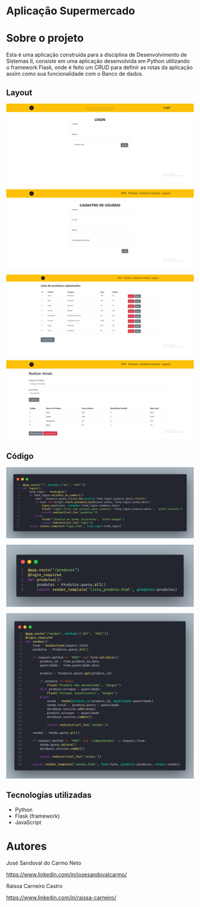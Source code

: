 # Aplicação Supermercado 

# Sobre o projeto

Esta é uma aplicação construida para a disciplina de Desenvolvimento de Sistemas II, consiste em uma aplicação desenvolvida em Python utilizando o framework Flask, onde é feito um CRUD para definir as rotas da aplicação assim como sua funcionalidade com o Banco de dados.

## Layout

![Login](https://github.com/josesandovaln/Supermarket-Application/blob/main/assests/image/login.jpg)

![Cadastrar usuário](https://github.com/josesandovaln/Supermarket-Application/blob/main/assests/image/cadastro_usuario.jpg)

![Produto](https://github.com/josesandovaln/Supermarket-Application/blob/main/assests/image/produtos.jpg)

![PDV](https://github.com/josesandovaln/Supermarket-Application/blob/main/assests/image/PDV.jpg)

## Código

![rotas-login](https://github.com/josesandovaln/Supermarket-Application/blob/main/assests/image/rota_login.png)

![rotas-produto](https://github.com/josesandovaln/Supermarket-Application/blob/main/assests/image/rota_produto.png)

![rotas-venda](https://github.com/josesandovaln/Supermarket-Application/blob/main/assests/image/rota_venda.png)

## Tecnologias utilizadas

- Python
- Flask (framework)
- JavaScript

# Autores

José Sandoval do Carmo Neto

https://www.linkedin.com/in/josesandovalcarmo/

Raissa Carneiro Castro

https://www.linkedin.com/in/raissa-carneiro/
